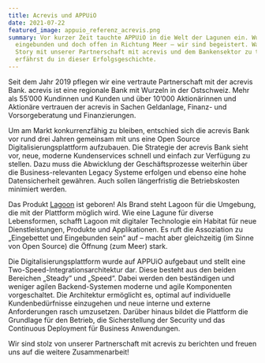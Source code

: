 ```yaml
---
title: Acrevis und APPUiO
date: 2021-07-22
featured_image: appuio_referenz_acrevis.png
summary: Vor kurzer Zeit tauchte APPUiO in die Welt der Lagunen ein. Wunderschön
  eingebunden und doch offen in Richtung Meer – wir sind begeistert. Was diese
  Story mit unserer Partnerschaft mit acrevis und dem Bankensektor zu tun hat,
  erfährst du in dieser Erfolgsgeschichte.
---
```

Seit dem Jahr 2019 pflegen wir eine vertraute Partnerschaft mit der acrevis Bank. acrevis ist eine regionale Bank mit Wurzeln in der Ostschweiz. Mehr als 55’000 Kundinnen und Kunden und über 10’000 Aktionärinnen und Aktionäre vertrauen der acrevis in Sachen Geldanlage, Finanz- und Vorsorgeberatung und Finanzierungen.

Um am Markt konkurrenzfähig zu bleiben, entschied sich die acrevis Bank vor rund drei Jahren gemeinsam mit uns eine Open Source Digitalisierungsplattform aufzubauen. Die Strategie der acrevis Bank sieht vor, neue, moderne Kundenservices schnell und einfach zur Verfügung zu stellen. Dazu muss die Abwicklung der Geschäftsprozesse weiterhin über die Business-relevanten Legacy Systeme erfolgen und ebenso eine hohe Datensicherheit gewähren. Auch sollen längerfristig die Betriebskosten minimiert werden.

Das Produkt [Lagoon](https://www.puzzle.ch/de/loesungen/lagoon) ist geboren! Als Brand steht Lagoon für die Umgebung, die mit der Plattform möglich wird. Wie eine Lagune für diverse Lebensformen, schafft Lagoon mit digitaler Technologie ein Habitat für neue Dienstleistungen, Produkte und Applikationen. Es ruft die Assoziation zu „Eingebettet und Eingebunden sein“ auf – macht aber gleichzeitig (im Sinne von Open Source) die Öffnung (zum Meer) stark.

Die Digitalisierungsplattform wurde auf APPUiO aufgebaut und stellt eine Two-Speed-Integrationsarchitektur dar. Diese besteht aus den beiden Bereichen „Steady“ und „Speed“. Dabei werden den beständigen und weniger agilen Backend-Systemen moderne und agile Komponenten vorgeschaltet. Die Architektur ermöglicht es, optimal auf individuelle Kundenbedürfnisse einzugehen und neue interne und externe Anforderungen rasch umzusetzen. Darüber hinaus bildet die Plattform die Grundlage für den Betrieb, die Sicherstellung der Security und das Continuous Deployment für Business Anwendungen.

Wir sind stolz von unserer Partnerschaft mit acrevis zu berichten und freuen uns auf die weitere Zusammenarbeit!